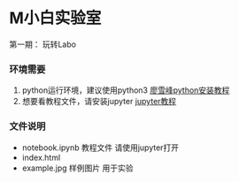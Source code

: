# M小白实验室
第一期： 玩转Labo

### 环境需要
1. python运行环境，建议使用python3 [廖雪峰python安装教程](https://www.liaoxuefeng.com/wiki/0014316089557264a6b348958f449949df42a6d3a2e542c000/0014316090478912dab2a3a9e8f4ed49d28854b292f85bb000)
2. 想要看教程文件，请安装jupyter [jupyter教程](https://www.cnblogs.com/nxld/p/6566380.html)

### 文件说明
- notebook.ipynb  教程文件 请使用jupyter打开
- index.html      
- example.jpg 样例图片 用于实验